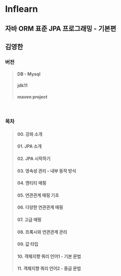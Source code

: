 # Inflearn

## 자바 ORM 표준 JPA 프로그래밍 - 기본편

## 김영한

### 버전

> #### DB - Mysql
>
> #### jdk11
>
> #### maven project

</br>

### 목차

> #### 00. 강좌 소개
>
> #### 01. JPA 소개
>
> #### 02. JPA 시작하기
>
> #### 03. 영속성 관리 - 내부 동작 방식
>
> #### 04. 엔티티 매핑
>
> #### 05. 연관관계 매핑 기초
>
> #### 06. 다양한 연관관계 매핑
>
> #### 07. 고급 매핑
>
> #### 08. 프록시와 연관관계 관리
>
> #### 09. 값 타입
>
> #### 10. 객체지향 쿼리 언어1 - 기본 문법
>
> #### 11. 객체지향 쿼리 언어2 - 중급 문법
